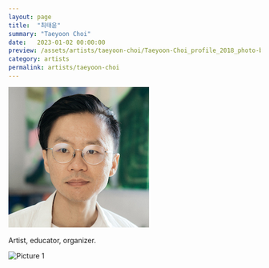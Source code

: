 ```yaml
---
layout: page
title:  "최태윤"
summary: "Taeyoon Choi"
date:   2023-01-02 00:00:00
preview: /assets/artists/taeyoon-choi/Taeyoon-Choi_profile_2018_photo-by-Minu-Han.jpg
category: artists
permalink: artists/taeyoon-choi
---
```

 

![Picture 1](/assets/artists/taeyoon-choi/Taeyoon-Choi_profile_2018_photo-by-Minu-Han.jpg) 
 
 

 Artist, educator, organizer. 


![Picture 1](/assets/artists/taeyoon-choi/dwc-taeyoon-sonje.jpg)